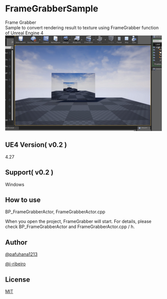# FrameGrabberSample
Frame Grabber  
Sample to convert rendering result to texture using FrameGrabber function of Unreal Engine 4 
![ScreenShot0](https://github.com/pafuhana1213/Screenshot/blob/master/20180827000404.png "")

## UE4 Version( v0.2 )
4.27

## Support( v0.2 )
Windows

## How to use 
BP_FrameGrabberActor, FrameGrabberActor.cpp

When you open the project, FrameGrabber will start.
For details, please check BP_FrameGrabberActor and FrameGrabberActor.cpp / h.

## Author
[@pafuhana1213](https://twitter.com/pafuhana1213)

[@i-ribeiro](http://github.com/i-ribeiro/)

## License
[MIT](https://github.com/pafuhana1213/FrameGrabberSample/blob/master/LICENSE)
